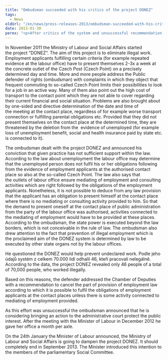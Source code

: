 ```yaml
---
title: "Ombudsman succeeded with his critics of the project DONEZ"
tags:
  - News
oldUrl: "/en/news/press-releases-2013/ombudsman-succeeded-with-his-critics-of-the-project-donez/"
date: 2013-01-30
perex: "<p>After critics of the system and unsuccessful recommendation addressed to the Chamber of Deputies to cancel the part of provision of employment law the ombudsman announced he was considering bringing an action to the administrative court protect the public interest. On the 24th January the Minister of Labour announced, the Ministry of Labour and Social Affairs is going to dampen the project.</p>"
---
```


<!-- imported from the old website -->

<p>In November 2011 the Ministry of Labour and Social Affairs started the project “DONEZ“. The aim of this project is to eliminate illegal work. Employment applicants fulfilling certain criteria (for example repeated evidence at the labour office) have to present themselves 2-3x a week at the concrete outlet of the Czech Post (Czech Point) on a precisely determined day and time. More and more people address the Public defender of rights (ombudsman) with complaints in which they object that frequent commuting to so-called Czech Point limits their possibilities to look for a job in an active way. Many of them also point out the high cost of transport to the contact point which they are not able to cover regarding their current financial and social situation. Problems are also brought about by one-sided and directive determination of the date and time of the meeting at the contact place, regardless of for example worse transport connection or fulfilling parental obligations etc. Provided that they did not present themselves on the contact place at the determined time, they are threatened by the deletion from the  evidence of unemployed (for example loss of unemployment benefit, social and health insurance paid by state etc. is connected to it).  </p><p>The ombudsman dealt with the project DONEZ and announced his conviction that given practice has not sufficient support within the law. According to the law about unemployment the labour office may determine that the unemployed person does not fulfil his or her obligations following from the evidence of employment applicants at the authorised contact place so also at the so-called Czech Point. The law also says that the outlets of labour office ensure mediating of employment and consulting activities which are right followed by the obligations of the employment applicants. Nonetheless, it is not possible to deduce from any law provision that the applicant has an obligation to present himself at the contact place where there is no mediating or consulting activity provided to him. So that the demand to present oneself at the contact place of public administration from the party of the labour office was authorised, activities connected to the mediating of employment would have to be provided at these places. According to the ombudsman, the state power is executed beyond the law borders, which is not conceivable in the rule of law. The ombudsman also drew attention to the fact that prevention of illegal employment which is the proclaimed aim of the DONEZ system is determined by law to be executed by other state organs not by the labour offices.  </p><p>He questioned the DONEZ would help prevent undeclared work. Podle jeho údajů systém z celkem 70.000 lidí odhalil 46, kteří pracovali nelegálně. According to the data, the project DONEZ revealed only 46 people of a total of 70,000 people, who worked illegally.</p><p>Based on this reasons, the defender addressed the Chamber of Deputies with a recommendation to cancel the part of provision of employment law according to which it is possible to fulfil the obligations of employment applicants at the contact places unless there is some activity connected to mediating of employment provided.</p><p>As this effort was unsuccessful the ombudsman announced that he is considering bringing an action to the administrative court protect the public interest. After the meeting with the Minister of Labour in December 2012 he gave her office a month per axle.</p><p>On the 24th January the Minister of Labour announced, the Ministry of Labour and Social Affairs is going to dampen the project DONEZ. It should completely end in September 2013. The Minister introduced this intention to the members of the parliamentary Social Committee.</p>

